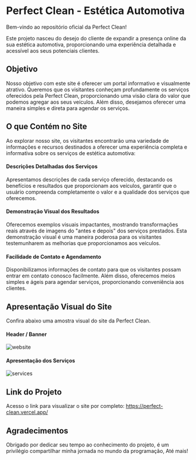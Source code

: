 # Perfect Clean - Estética Automotiva
Bem-vindo ao repositório oficial da Perfect Clean!

Este projeto nasceu do desejo do cliente de expandir a presença online da sua estética automotiva, proporcionando uma experiência detalhada e acessível aos seus potenciais clientes.

## Objetivo
Nosso objetivo com este site é oferecer um portal informativo e visualmente atrativo. Queremos que os visitantes conheçam profundamente os serviços oferecidos pela Perfect Clean, proporcionando uma visão clara do valor que podemos agregar aos seus veículos. Além disso, desejamos oferecer uma maneira simples e direta para agendar os serviços.

## O que Contém no Site
Ao explorar nosso site, os visitantes encontrarão uma variedade de informações e recursos destinados a oferecer uma experiência completa e informativa sobre os serviços de estética automotiva:

#### Descrições Detalhadas dos Serviços
Apresentamos descrições de cada serviço oferecido, destacando os benefícios e resultados que proporcionam aos veículos, garantir que o usuário compreenda completamente o valor e a qualidade dos serviços que oferecemos.

#### Demonstração Visual dos Resultados
Oferecemos exemplos visuais impactantes, mostrando transformações reais através de imagens do "antes e depois" dos serviços prestados. Esta demonstração visual é uma maneira poderosa para os visitantes testemunharem as melhorias que proporcionamos aos veículos.

#### Facilidade de Contato e Agendamento
Disponibilizamos informações de contato para que os visitantes possam entrar em contato conosco facilmente. Além disso, oferecemos meios simples e ágeis para agendar serviços, proporcionando conveniência aos clientes.

## Apresentação Visual do Site
Confira abaixo uma amostra visual do site da Perfect Clean. 

#### Header / Banner
![website](https://github.com/AnderEsteves/perfectClean/assets/120194466/a1b999cf-154d-4553-947e-3d7ef8cc7acd)

#### Apresentação dos Serviços
![services](https://github.com/AnderEsteves/perfectClean/assets/120194466/f2c56406-434f-42ed-8d76-5541d6dfe6b5)


## Link do Projeto
Acesso o link para visualizar o site por completo: https://perfect-clean.vercel.app/

## Agradecimentos
Obrigado por dedicar seu tempo ao conhecimento do projeto, é um privilégio compartilhar minha jornada no mundo da programação, Até mais!
